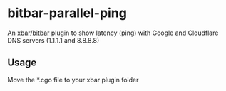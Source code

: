 # bitbar-parallel-ping

An [xbar/bitbar](https://github.com/matryer/xbar) plugin to show latency (ping) with Google and Cloudflare DNS servers (1.1.1.1 and 8.8.8.8)

## Usage
Move the *.cgo file to your xbar plugin folder
